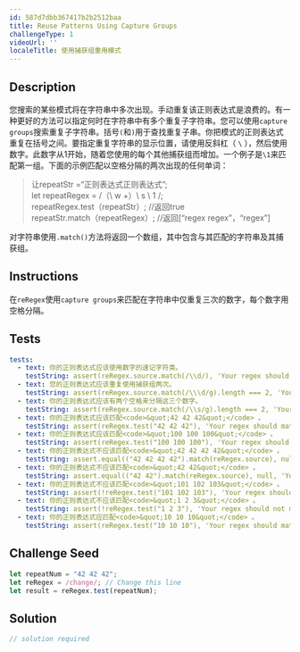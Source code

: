 ```yaml
---
id: 587d7dbb367417b2b2512baa
title: Reuse Patterns Using Capture Groups
challengeType: 1
videoUrl: ''
localeTitle: 使用捕获组重用模式
---
```


## Description
<section id="description">您搜索的某些模式将在字符串中多次出现。手动重复该正则表达式是浪费的。有一种更好的方法可以指定何时在字符串中有多个重复子字符串。您可以使用<code>capture groups</code>搜索重复子字符串。括号<code>(</code>和<code>)</code>用于查找重复子串。你把模式的正则表达式重复在括号之间。要指定重复字符串的显示位置，请使用反斜杠（ <code>\</code> ），然后使用数字。此数字从1开始，随着您使用的每个其他捕获组而增加。一个例子是<code>\1</code>来匹配第一组。下面的示例匹配以空格分隔的两次出现的任何单词： <blockquote>让repeatStr =“正则表达式正则表达式”; <br> let repeatRegex = /（\ w +）\ s \ 1 /; <br> repeatRegex.test（repeatStr）; //返回true <br> repeatStr.match（repeatRegex）; //返回[“regex regex”，“regex”] </blockquote>对字符串使用<code>.match()</code>方法将返回一个数组，其中包含与其匹配的字符串及其捕获组。 </section>

## Instructions
<section id="instructions">在<code>reRegex</code>使用<code>capture groups</code>来匹配在字符串中仅重复三次的数字，每个数字用空格分隔。 </section>

## Tests
<section id='tests'>

```yml
tests:
  - text: 你的正则表达式应该使用数字的速记字符类。
    testString: assert(reRegex.source.match(/\\d/), 'Your regex should use the shorthand character class for digits.');
  - text: 您的正则表达式应该重复使用捕获组两次。
    testString: assert(reRegex.source.match(/\\\d/g).length === 2, 'Your regex should reuse the capture group twice.');
  - text: 你的正则表达式应该有两个空格来分隔这三个数字。
    testString: assert(reRegex.source.match(/\\s/g).length === 2, 'Your regex should have two spaces separating the three numbers.');
  - text: 你的正则表达式应该匹配<code>&quot;42 42 42&quot;</code> 。
    testString: assert(reRegex.test("42 42 42"), 'Your regex should match <code>"42 42 42"</code>.');
  - text: 你的正则表达式应该匹配<code>&quot;100 100 100&quot;</code> 。
    testString: assert(reRegex.test("100 100 100"), 'Your regex should match <code>"100 100 100"</code>.');
  - text: 你的正则表达式不应该匹配<code>&quot;42 42 42 42&quot;</code> 。
    testString: assert.equal(("42 42 42 42").match(reRegex.source), null, 'Your regex should not match <code>"42 42 42 42"</code>.');
  - text: 你的正则表达式不应该匹配<code>&quot;42 42&quot;</code> 。
    testString: assert.equal(("42 42").match(reRegex.source), null, 'Your regex should not match <code>"42 42"</code>.');
  - text: 你的正则表达式不应该匹配<code>&quot;101 102 103&quot;</code> 。
    testString: assert(!reRegex.test("101 102 103"), 'Your regex should not match <code>"101 102 103"</code>.');
  - text: 你的正则表达式不应该匹配<code>&quot;1 2 3&quot;</code> 。
    testString: assert(!reRegex.test("1 2 3"), 'Your regex should not match <code>"1 2 3"</code>.');
  - text: 你的正则表达式应匹配<code>&quot;10 10 10&quot;</code> 。
    testString: assert(reRegex.test("10 10 10"), 'Your regex should match <code>"10 10 10"</code>.');

```

</section>

## Challenge Seed
<section id='challengeSeed'>

<div id='js-seed'>

```js
let repeatNum = "42 42 42";
let reRegex = /change/; // Change this line
let result = reRegex.test(repeatNum);

```

</div>



</section>

## Solution
<section id='solution'>

```js
// solution required
```
</section>
